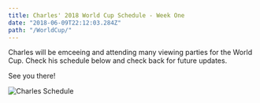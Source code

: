 ```yaml
---
title: Charles' 2018 World Cup Schedule - Week One
date: "2018-06-09T22:12:03.284Z"
path: "/WorldCup/"
---
```

Charles will be emceeing and attending many viewing parties for the World Cup.  Check his schedule below and check back for future updates.

See you there!



![Charles Schedule](./wc.jpg)
